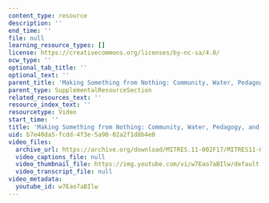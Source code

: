 ```yaml
---
content_type: resource
description: ''
end_time: ''
file: null
learning_resource_types: []
license: https://creativecommons.org/licenses/by-nc-sa/4.0/
ocw_type: ''
optional_tab_title: ''
optional_text: ''
parent_title: 'Making Something from Nothing: Community, Water, Pedagogy, and Learning'
parent_type: SupplementalResourceSection
related_resources_text: ''
resource_index_text: ''
resourcetype: Video
start_time: ''
title: 'Making Something from Nothing: Community, Water, Pedagogy, and Learning'
uid: b7e40da5-fcdd-4f3e-5a90-02a2f1d8b4e0
video_files:
  archive_url: https://archive.org/download/MITRES.11-002F17/MITRES11-002F17_Video_03_300k.mp4
  video_captions_file: null
  video_thumbnail_file: https://img.youtube.com/vi/w7Eao7aBIlw/default.jpg
  video_transcript_file: null
video_metadata:
  youtube_id: w7Eao7aBIlw
---
```

